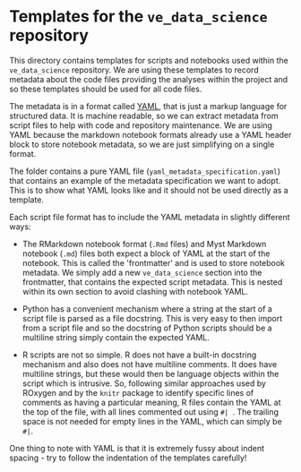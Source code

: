 # Templates for the `ve_data_science` repository

This directory contains templates for scripts and notebooks used within the
`ve_data_science` repository. We are using these templates to record metadata about the
code files providing the analyses within the project and so these templates should be
used for all code files.

The metadata is in a format called [YAML](https://yaml.org/spec/1.2.2/), that is just a
markup language for structured data. It is machine readable, so we can extract metadata
from script files to help with code and repository maintenance. We are using YAML
because the markdown notebook formats already use a YAML header block to store notebook
metadata, so we are just simplifying on a single format.

The folder contains a pure YAML file (`yaml_metadata_specification.yaml`) that contains
an example of the metadata specification we want to adopt. This is to show what YAML
looks like and it should not be used directly as a template.

Each script file format has to include the YAML metadata in slightly different ways:

* The RMarkdown notebook format (`.Rmd` files) and Myst Markdown notebook (`.md`) files
  both expect a block of YAML at the start of the notebook. This is called the
  'frontmatter' and is used to store notebook metadata. We simply add a new
  `ve_data_science` section into the frontmatter, that contains the expected script
  metadata. This is nested within its own section to avoid clashing with notebook YAML.

* Python has a convenient mechanism where a string at the start of a script file is
  parsed as a file docstring. This is very easy to then import from a script file and so
  the docstring of Python scripts should be a multiline string simply contain the
  expected YAML.

<!-- markdownlint-disable MD038-->
* R scripts are not so simple. R does not have a built-in docstring mechanism and also
  does not have multiline comments. It does have multiline strings, but these would then
  be language objects within the script which is intrusive. So, following similar
  approaches used by ROxygen and by the `knitr` package to identify specific lines of
  comments as having a particular meaning, R files contain the YAML at the top of the
  file, with all lines commented out using `#| `. The trailing space is not needed for
  empty lines in the YAML, which can simply be `#|`.
<!-- markdownlint-enable MD038-->

One thing to note with YAML is that it is extremely fussy about indent spacing - try to
follow the indentation of the templates carefully!
